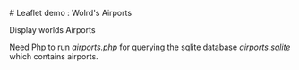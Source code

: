 # Leaflet demo : Wolrd's Airports

Display worlds Airports

Need Php to run *airports.php* for querying the sqlite database *airports.sqlite* which contains airports.
